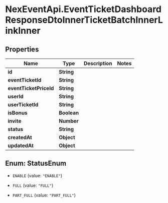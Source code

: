 # NexEventApi.EventTicketDashboardResponseDtoInnerTicketBatchInnerLinkInner

## Properties

Name | Type | Description | Notes
------------ | ------------- | ------------- | -------------
**id** | **String** |  | 
**eventTicketId** | **String** |  | 
**eventTicketPriceId** | **String** |  | 
**userId** | **String** |  | 
**userTicketId** | **String** |  | 
**isBonus** | **Boolean** |  | 
**invite** | **Number** |  | 
**status** | **String** |  | 
**createdAt** | **Object** |  | 
**updatedAt** | **Object** |  | 



## Enum: StatusEnum


* `ENABLE` (value: `"ENABLE"`)

* `FULL` (value: `"FULL"`)

* `PART_FULL` (value: `"PART_FULL"`)




